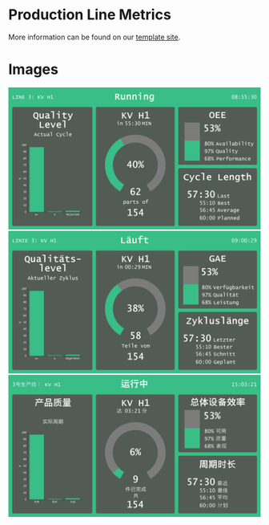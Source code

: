 # Production Line Metrics
More information can be found on our [template site](https://templates.peakboard.com/production_line_metrics_en.html).

# Images
![Production Line Metrics Screenshot](Production_Line_Metrics_EN.png)
![Production Line Metrics Screenshot](Production_Line_Metrics_DE.png)
![Production Line Metrics Screenshot](Production_Line_Metrics_CN.png)